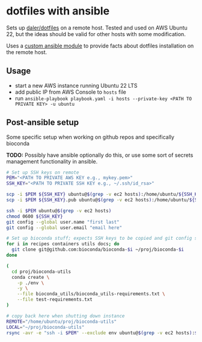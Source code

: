 # dotfiles with ansible

Sets up [daler/dotfiles](https://github.com/daler/dotfiles) on a remote host. Tested and used on AWS Ubuntu 22, but
the ideas should be valid for other hosts with some modification.

Uses a [custom ansible module](library/dotfile_facts.py) to provide facts about dotfiles installation on
the remote host.

## Usage

- start a new AWS instance running Ubuntu 22 LTS
- add public IP from AWS Console to `hosts` file
- run `ansible-playbook playbook.yaml -i hosts --private-key <PATH TO PRIVATE KEY> -u ubuntu`

## Post-ansible setup

Some specific setup when working on github repos and specifically bioconda

**TODO:** Possibly have ansible optionally do this, or use some sort of secrets
management functionality in ansible.

```bash
# Set up SSH keys on remote
PEM="<PATH TO PRIVATE AWS KEY e.g., mykey.pem>"
SSH_KEY="<PATH TO PRIVATE SSH KEY e.g., ~/.ssh/id_rsa>"

scp -i $PEM ${SSH_KEY} ubuntu@$(grep -v ec2 hosts):/home/ubuntu/${SSH_KEY}
scp -i $PEM ${SSH_KEY}.pub ubuntu@$(grep -v ec2 hosts):/home/ubuntu/${SSH_KEY}.pub

ssh -i $PEM ubuntu@$(grep -v ec2 hosts)
chmod 0600 ${SSH_KEY}
git config --global user.name "first last"
git config --global user.email "email here"
```


```bash
# Set up bioconda stuff; expects SSH keys to be copied and git config set up.
for i in recipes containers utils docs; do
  git clone git@github.com:bioconda/bioconda-$i ~/proj/bioconda-$i
done

(
  cd proj/bioconda-utils
  conda create \
    -p ./env \
    -y \
    --file bioconda_utils/bioconda_utils-requirements.txt \
    --file test-requirements.txt
)

# copy back here when shutting down instance
REMOTE="/home/ubuntu/proj/bioconda-utils"
LOCAL="~/proj/bioconda-utils"
rsync -avr -e "ssh -i $PEM" --exclude env ubuntu@$(grep -v ec2 hosts):$REMOTE $LOCAL
```
